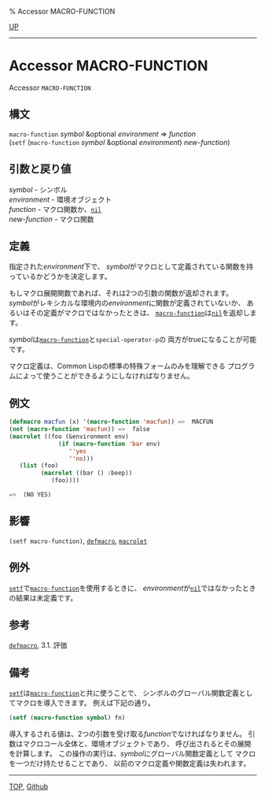 % Accessor MACRO-FUNCTION

[UP](3.8.html)  

---

# Accessor **MACRO-FUNCTION**


Accessor `MACRO-FUNCTION`


## 構文

`macro-function` *symbol* &optional *environment* => *function*  
(`setf` (`macro-function` *symbol* &optional *environment*) *new-function*)


## 引数と戻り値

*symbol* - シンボル  
*environment* - 環境オブジェクト  
*function* - マクロ関数か、[`nil`](5.3.nil-variable.html)  
*new-function* - マクロ関数


## 定義

指定された*environment*下で、
*symbol*がマクロとして定義されている関数を持っているかどうかを決定します。

もしマクロ展開関数であれば、それは2つの引数の関数が返却されます。
*symbol*がレキシカルな環境内の*environment*に関数が定義されていないか、
あるいはその定義がマクロではなかったときは、
[`macro-function`](3.8.macro-function.html)は[`nil`](5.3.nil-variable.html)を返却します。

*symbol*は[`macro-function`](3.8.macro-function.html)と`special-operator-p`の
両方が*true*になることが可能です。

マクロ定義は、Common Lispの標準の特殊フォームのみを理解できる
プログラムによって使うことができるようにしなければなりません。


## 例文

```lisp
(defmacro macfun (x) '(macro-function 'macfun)) =>  MACFUN 
(not (macro-function 'macfun)) =>  false 
(macrolet ((foo (&environment env)
              (if (macro-function 'bar env)
                 ''yes
                 ''no)))
   (list (foo)
         (macrolet ((bar () :beep))
            (foo))))

=>  (NO YES)
```


## 影響

`(setf macro-function)`,
[`defmacro`](3.8.defmacro.html),
[`macrolet`](5.3.flet.html)


## 例外

[`setf`](5.3.setf.html)で[`macro-function`](3.8.macro-function.html)を使用するときに、
*environment*が[`nil`](5.3.nil-variable.html)ではなかったときの結果は未定義です。


## 参考

[`defmacro`](3.8.defmacro.html),
3.1. 評価


## 備考

[`setf`](5.3.setf.html)は[`macro-function`](3.8.macro-function.html)と共に使うことで、
シンボルのグローバル関数定義としてマクロを導入できます。
例えば下記の通り。

```lisp
(setf (macro-function symbol) fn)
```

導入するされる値は、2つの引数を受け取る*function*でなければなりません。
引数はマクロコール全体と、環境オブジェクトであり、
呼び出されるとその展開を計算します。
この操作の実行は、*symbol*にグローバル関数定義として
マクロを一つだけ持たせることであり、
以前のマクロ定義や関数定義は失われます。


---
[TOP](index.html),  [Github](https://github.com/nptcl/npt-japanese)

